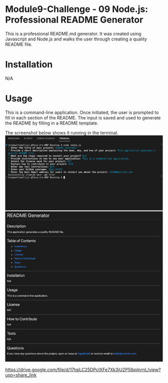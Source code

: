 # Module9-Challenge - 09 Node.js: Professional README Generator

This is a professional README.md generator. It was created using Javascript and Node.js and walks the user through creating a quality README file.

# Installation

N/A

# Usage

This is a command-line application. Once initiated, the user is prompted to fill in each section of the README. The input is saved and used to generate the README by filling in a README template.  

The screenshot below shows it running in the terminal.
![alt text](/Develop/assets/images/Screenshot%202023-01-30%20at%205.38.18%20PM.png)
![alt text](/Develop/assets/images/Screenshot%202023-01-30%20at%205.39.35%20PM.png)

https://drive.google.com/file/d/17tqjLC25DPcIXFe7Xk3jU2P5lbplnrnL/view?usp=share_link